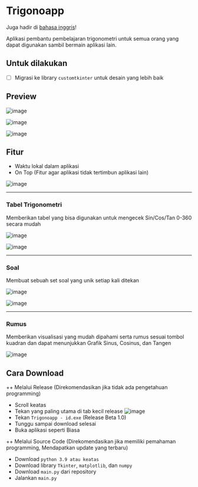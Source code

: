 # Trigonoapp
Juga hadir di [bahasa inggris](https://github.com/Not-Baguette/trigonoapp/blob/main/README.md)!

Aplikasi pembantu pembelajaran trigonometri untuk semua orang yang dapat digunakan sambil bermain aplikasi lain.

## Untuk dilakukan
- [ ] Migrasi ke library `customtkinter` untuk desain yang lebih baik

## Preview
![image](https://user-images.githubusercontent.com/94969176/206151345-920165f3-1ddc-4a6a-a672-e4583eae8516.png)

![image](https://user-images.githubusercontent.com/94969176/206151442-fb91f18b-3504-47a7-ace8-5e573756d6a5.png)

![image](https://user-images.githubusercontent.com/94969176/206151514-539a28e3-7585-4f37-b9ff-fdec6908ff4b.png)



## Fitur
- Waktu lokal dalam aplikasi
- On Top (Fitur agar aplikasi tidak tertimbun aplikasi lain)

![image](https://user-images.githubusercontent.com/94969176/206152240-0125fc13-b02b-40ff-aa3c-49b1d6d3a8b8.png)

---------------------------------------------------------------------------

### Tabel Trigonometri
Memberikan tabel yang bisa digunakan untuk mengecek Sin/Cos/Tan 0-360 secara mudah

![image](https://user-images.githubusercontent.com/94969176/206151784-77e38c17-b78d-4143-b390-ceb91f9f823c.png)

![image](https://user-images.githubusercontent.com/94969176/206151831-70b54fa0-17db-41a6-b1cc-330b10a1dcf8.png)


---------------------------------------------------------------------------

### Soal
Membuat sebuah set soal yang unik setiap kali ditekan

![image](https://user-images.githubusercontent.com/94969176/206152497-c61ffbb8-d852-4899-bf22-97bd6b959d88.png)

![image](https://user-images.githubusercontent.com/94969176/206153050-830ed499-4e89-4f3e-b2bf-eead31ac81ab.png)


---------------------------------------------------------------------------

### Rumus
Memberikan visualisasi yang mudah dipahami serta rumus sesuai tombol kuadran dan dapat menunjukkan Grafik Sinus, Cosinus, dan Tangen

![image](https://user-images.githubusercontent.com/94969176/206153443-9b46cb1d-f33c-44c7-82b7-acd67b937f27.png)



## Cara Download
++ Melalui Release (Direkomendasikan jika tidak ada pengetahuan programming)
- Scroll keatas
- Tekan yang paling utama di tab kecil release
![image](https://user-images.githubusercontent.com/94969176/206158296-1e1d1054-403d-4d80-a2bb-64da92d068ba.png)
- Tekan `Trigonoapp - id.exe` (Release Beta 1.0)
- Tunggu sampai download selesai
- Buka aplikasi seperti Biasa


++ Melalui Source Code (Direkomendasikan jika memiliki pemahaman programming, Mendapatkan update yang terbaru)
- Download `python 3.9 atau keatas`
- Download library `Tkinter`, `matplotlib`, dan `numpy`
- Download `main.py` dari repository
- Jalankan `main.py`
